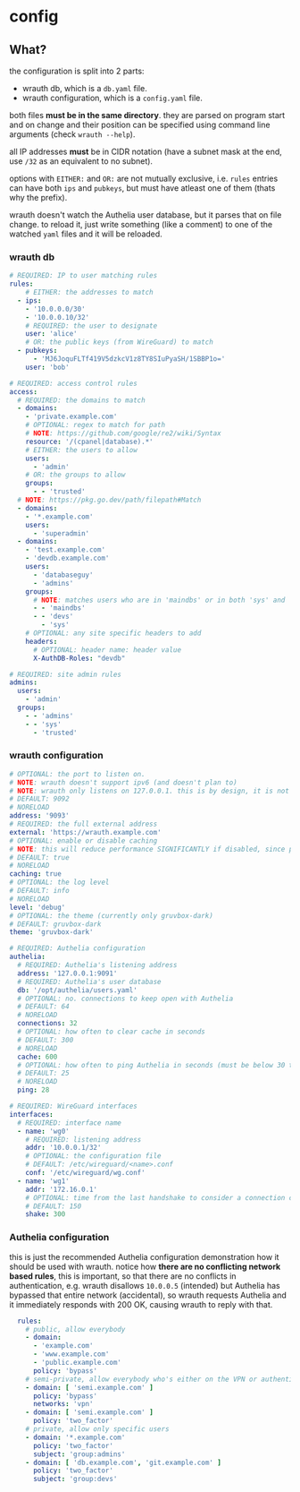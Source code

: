 # config

## What?

the configuration is split into 2 parts:
- wrauth db, which is a `db.yaml` file.
- wrauth configuration, which is a `config.yaml` file.

both files **must be in the same directory**. they are parsed on program start and on change and their position can be specified using command line arguments (check `wrauth --help`).  

all IP addresses **must** be in CIDR notation (have a subnet mask at the end, use `/32` as an equivalent to no subnet).

options with `EITHER:` and `OR:` are not mutually exclusive, i.e. `rules` entries can have both `ips` and `pubkeys`, but must have atleast one of them (thats why the prefix).

wrauth doesn't watch the Authelia user database, but it parses that on file change. to reload it, just write something (like a comment) to one of the watched `yaml` files and it will be reloaded.

### wrauth db

```yaml
# REQUIRED: IP to user matching rules
rules:
    # EITHER: the addresses to match
  - ips:
    - '10.0.0.0/30'
    - '10.0.0.10/32'
    # REQUIRED: the user to designate
    user: 'alice'
    # OR: the public keys (from WireGuard) to match
  - pubkeys: 
      - 'MJ6JoquFLTf419V5dzkcV1z8TY8SIuPyaSH/1SBBP1o='
    user: 'bob'

# REQUIRED: access control rules
access:
  # REQUIRED: the domains to match
  - domains:
    - 'private.example.com'
    # OPTIONAL: regex to match for path
    # NOTE: https://github.com/google/re2/wiki/Syntax
    resource: '/(cpanel|database).*'
    # EITHER: the users to allow
    users: 
      - 'admin'
    # OR: the groups to allow
    groups:
      - - 'trusted'
  # NOTE: https://pkg.go.dev/path/filepath#Match
  - domains:
    - '*.example.com'
    users:
      - 'superadmin'
  - domains: 
    - 'test.example.com'
    - 'devdb.example.com'
    users: 
      - 'databaseguy'
      - 'admins'
    groups:
      # NOTE: matches users who are in 'maindbs' or in both 'sys' and 'devs'
      - - 'maindbs'
      - - 'devs' 
        - 'sys'
    # OPTIONAL: any site specific headers to add
    headers:
      # OPTIONAL: header name: header value
      X-AuthDB-Roles: "devdb"

# REQUIRED: site admin rules
admins:
  users: 
    - 'admin'
  groups:
    - - 'admins'
    - - 'sys'
      - 'trusted'
```

### wrauth configuration

```yaml
# OPTIONAL: the port to listen on.
# NOTE: wrauth doesn't support ipv6 (and doesn't plan to)
# NOTE: wrauth only listens on 127.0.0.1. this is by design, it is not meant to be used outside of a reverse proxy.
# DEFAULT: 9092
# NORELOAD
address: '9093'
# REQUIRED: the full external address
external: 'https://wrauth.example.com'
# OPTIONAL: enable or disable caching
# NOTE: this will reduce performance SIGNIFICANTLY if disabled, since proxying Authelia directly reduces performance by ~40%
# DEFAULT: true
# NORELOAD
caching: true
# OPTIONAL: the log level 
# DEFAULT: info
# NORELOAD
level: 'debug'
# OPTIONAL: the theme (currently only gruvbox-dark)
# DEFAULT: gruvbox-dark
theme: 'gruvbox-dark'

# REQUIRED: Authelia configuration
authelia:
  # REQUIRED: Authelia's listening address
  address: '127.0.0.1:9091'
  # REQUIRED: Authelia's user database
  db: '/opt/authelia/users.yaml'
  # OPTIONAL: no. connections to keep open with Authelia
  # DEFAULT: 64
  # NORELOAD
  connections: 32
  # OPTIONAL: how often to clear cache in seconds
  # DEFAULT: 300
  # NORELOAD
  cache: 600
  # OPTIONAL: how often to ping Authelia in seconds (must be below 30 to keep connections alive)
  # DEFAULT: 25
  # NORELOAD
  ping: 28

# REQUIRED: WireGuard interfaces
interfaces:
  # REQUIRED: interface name
  - name: 'wg0'
    # REQUIRED: listening address
    addr: '10.0.0.1/32'
    # OPTIONAL: the configuration file
    # DEFAULT: /etc/wireguard/<name>.conf
    conf: '/etc/wireguard/wg.conf'
  - name: 'wg1'
    addr: '172.16.0.1'
    # OPTIONAL: time from the last handshake to consider a connection closed
    # DEFAULT: 150
    shake: 300
```

### Authelia configuration

this is just the recommended Authelia configuration demonstration how it should be used with wrauth. notice how **there are no conflicting network based rules**, this is important, so that there are no conflicts in authentication, e.g. wrauth disallows `10.0.0.5` (intended) but Authelia has bypassed that entire network (accidental), so wrauth requests Authelia and it immediately responds with 200 OK, causing wrauth to reply with that.

```yaml
  rules:
    # public, allow everybody
    - domain:
      - 'example.com'
      - 'www.example.com'
      - 'public.example.com'
      policy: 'bypass'
    # semi-private, allow everybody who's either on the VPN or authenticated
    - domain: [ 'semi.example.com' ]
      policy: 'bypass'
      networks: 'vpn'
    - domain: [ 'semi.example.com' ]
      policy: 'two_factor'
    # private, allow only specific users
    - domain: '*.example.com'
      policy: 'two_factor'
      subject: 'group:admins' 
    - domain: [ 'db.example.com', 'git.example.com' ]
      policy: 'two_factor'
      subject: 'group:devs'
```